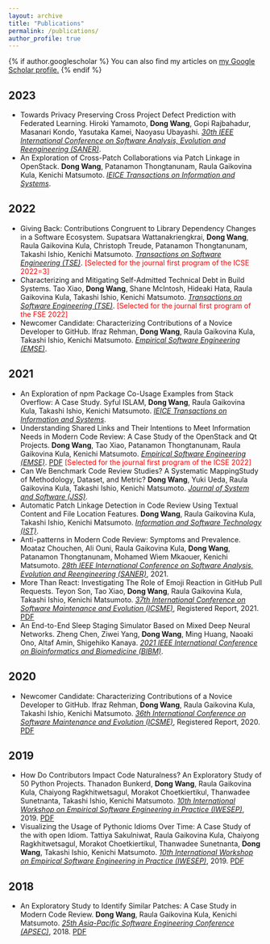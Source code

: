 ```yaml
---
layout: archive
title: "Publications"
permalink: /publications/
author_profile: true
---
```


{% if author.googlescholar %}
  You can also find my articles on <u><a href="{{author.googlescholar}}">my Google Scholar profile</a>.</u>
{% endif %}
## 2023
* Towards Privacy Preserving Cross Project Defect Prediction with Federated Learning. Hiroki Yamamoto, **Dong Wang**, Gopi Rajbahadur, Masanari Kondo, Yasutaka Kamei, Naoyasu Ubayashi. <span style="text-decoration:underline;font-style: italic">30th IEEE International Conference on Software Analysis, Evolution and Reengineering (SANER)</span>.
* An Exploration of Cross-Patch Collaborations via Patch Linkage in OpenStack. **Dong Wang**, Patanamon Thongtanunam, Raula Gaikovina Kula, Kenichi Matsumoto. <span style="text-decoration:underline;font-style: italic">IEICE Transactions on Information and Systems</span>.

## 2022
* Giving Back: Contributions Congruent to Library Dependency Changes in a Software Ecosystem. Supatsara Wattanakriengkrai, **Dong Wang**, Raula Gaikovina Kula, Christoph Treude, Patanamon Thongtanunam, Takashi Ishio, Kenichi Matsumoto. <span style="text-decoration:underline;font-style: italic">Transactions on Software Engineering (TSE)</span>.  <span style="color:red">[Selected for the journal first program of the ICSE 2022=3]</span>
* Characterizing and Mitigating Self-Admitted Technical Debt in Build Systems. Tao Xiao, **Dong Wang**, Shane McIntosh, Hideaki Hata, Raula Gaikovina Kula, Takashi Ishio, Kenichi Matsumoto. <span style="text-decoration:underline;font-style: italic">Transactions on Software Engineering (TSE)</span>.  <span style="color:red">[Selected for the journal first program of the FSE 2022]</span>  
* Newcomer Candidate: Characterizing Contributions of a Novice Developer to GitHub. Ifraz Rehman, **Dong Wang**, Raula Gaikovina Kula, Takashi Ishio, Kenichi Matsumoto. <span style="text-decoration:underline;font-style: italic">Empirical Software Engineering (EMSE)</span>. 

## 2021
* An Exploration of npm Package Co-Usage Examples from Stack Overflow: A Case Study. Syful ISLAM, **Dong Wang**, Raula Gaikovina Kula, Takashi Ishio, Kenichi Matsumoto. <span style="text-decoration:underline;font-style: italic">IEICE Transactions on Information and Systems</span>.
* Understanding Shared Links and Their Intentions to Meet Information Needs in Modern Code Review: A Case Study of the OpenStack and Qt Projects. **Dong Wang**, Tao Xiao, Patanamon Thongtanunam, Raula Gaikovina Kula, Kenichi Matsumoto. <span style="text-decoration:underline;font-style: italic">Empirical Software Engineering (EMSE)</span>. [PDF](https://link.springer.com/article/10.1007/s10664-021-09997-x) <span style="color:red">[Selected for the journal first program of the ICSE 2022]</span> 
* Can We Benchmark Code Review Studies? A Systematic MappingStudy of Methodology, Dataset, and Metric? **Dong Wang**, Yuki Ueda, Raula Gaikovina Kula, Takashi Ishio, Kenichi Matsumoto. <span style="text-decoration:underline;font-style: italic">Journal of System and Software (JSS)</span>. 
* Automatic Patch Linkage Detection in Code Review Using Textual Content and File Location Features. **Dong Wang**, Raula Gaikovina Kula, Takashi Ishio, Kenichi Matsumoto. <span style="text-decoration:underline;font-style: italic">Information and Software Technology (IST)</span>.
* Anti-patterns in Modern Code Review: Symptoms and Prevalence. Moataz Chouchen, Ali Ouni, Raula Gaikovina Kula, **Dong Wang**, Patanamon Thongtanunam, Mohamed Wiem Mkaouer, Kenichi Matsumoto. <span style="text-decoration:underline;font-style: italic">28th IEEE International Conference on Software Analysis, Evolution and Reengineering (SANER)</span>, 2021.
* More Than React: Investigating The Role of Emoji Reaction in GitHub Pull Requests. Teyon Son, Tao Xiao, **Dong Wang**, Raula Gaikovina Kula, Takashi Ishio, Kenichi Matsumoto. <span style="text-decoration:underline;font-style: italic">37th International Conference on Software Maintenance and Evolution (ICSME)</span>, Registered Report, 2021. [PDF](https://www.researchgate.net/publication/353995896_More_Than_React_Investigating_The_Role_of_EmojiReaction_in_GitHub_Pull_Requests)
* An End-to-End Sleep Staging Simulator Based on Mixed Deep Neural Networks. Zheng Chen, Ziwei Yang, **Dong Wang**, Ming Huang, Naoaki Ono, Altaf Amin, Shigehiko Kanaya. <span style="text-decoration:underline;font-style: italic">2021 IEEE International Conference on Bioinformatics and Biomedicine (BIBM)</span>. 

## 2020
* Newcomer Candidate: Characterizing Contributions of a Novice Developer to GitHub. Ifraz Rehman, **Dong Wang**, Raula Gaikovina Kula, Takashi Ishio, Kenichi Matsumoto. <span style="text-decoration:underline;font-style: italic">36th International Conference on Software Maintenance and Evolution (ICSME)</span>, Registered Report, 2020. [PDF](https://www.researchgate.net/publication/343498679_Newcomer_Candidate_Characterizing_Contributions_of_a_Novice_Developer_to_GitHub)

## 2019
* How Do Contributors Impact Code Naturalness? An Exploratory Study of 50 Python Projects. Thanadon Bunkerd, **Dong Wang**, Raula Gaikovina Kula, Chaiyong Ragkhitwetsagul, Morakot Choetkiertikul, Thanwadee Sunetnanta, Takashi Ishio, Kenichi Matsumoto. <span style="text-decoration:underline;font-style: italic">10th International Workshop on Empirical Software Engineering in Practice (IWESEP)</span>, 2019. [PDF](https://ieeexplore.ieee.org/document/8945084/)
* Visualizing the Usage of Pythonic Idioms Over Time: A Case Study of the with open Idiom. Tattiya Sakulniwat, Raula Gaikovina Kula, Chaiyong Ragkhitwetsagul, Morakot Choetkiertikul, Thanwadee Sunetnanta, **Dong Wang**, Takashi Ishio, Kenichi Matsumoto. <span style="text-decoration:underline;font-style: italic">10th International Workshop on Empirical Software Engineering in Practice (IWESEP)</span>, 2019. [PDF](https://cragkhit.github.io/publications/iwesep19_Tattiya.pdf)

## 2018

* An Exploratory Study to Identify Similar Patches: A Case Study in Modern Code Review. **Dong Wang**, Raula Gaikovina Kula, Kenichi Matsumoto. <span style="text-decoration:underline;font-style: italic">25th Asia-Pacific Software Engineering Conference (APSEC)</span>, 2018. [PDF](https://ieeexplore.ieee.org/document/8719469)
